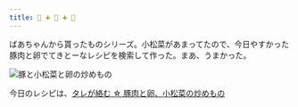 ```yaml
---
title: 🥚 ➕ 🐷 ➕ 🥬
---
```


ばあちゃんから貰ったものシリーズ。小松菜があまってたので、今日やすかった豚肉と卵でてきとーなレシピを検索して作った。まあ、うまかった。

![豚と小松菜と卵の炒めもの](https://i.imgur.com/0QRxplu.jpg "豚と小松菜と卵の炒めもの")

今日のレシピは、[タレが絡む ☆ 豚肉と卵、小松菜の炒めもの](https://cookpad.com/recipe/2844337)
